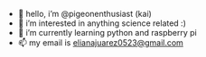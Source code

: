 - 👋 hello, i’m @pigeonenthusiast (kai)
- 👀 i’m interested in anything science related :)
- 🌱 i’m currently learning python and raspberry pi
- 📫 my email is elianajuarez0523@gmail.com

